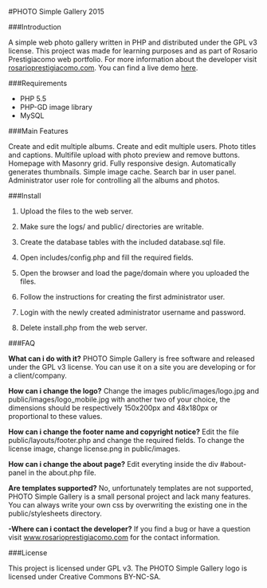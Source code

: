 #PHOTO Simple Gallery 2015

###Introduction

A simple web photo gallery written in PHP and distributed under the GPL v3 license.
This project was made for learning purposes and as part of Rosario Prestigiacomo web portfolio.
For more information about the developer visit [rosarioprestigiacomo.com](http://rosarioprestigiacomo.com).
You can find a live demo [here](http://rosarioprestigiacomo.com/portfolio/photogallery/).

###Requirements

* PHP 5.5
* PHP-GD image library
* MySQL 

###Main Features

Create and edit multiple albums.
Create and edit multiple users.
Photo titles and captions.
Multifile upload with photo preview and remove buttons.
Homepage with Masonry grid.
Fully responsive design.
Automatically generates thumbnails.
Simple image cache.
Search bar in user panel.
Administrator user role for controlling all the albums and photos.

###Install

1. Upload the files to the web server.

2. Make sure the logs/ and public/ directories are writable.

3. Create the database tables with the included database.sql file.

4. Open includes/config.php and fill the required fields.

5. Open the browser and load the page/domain where you uploaded the files.

6. Follow the instructions for creating the first administrator user.

7. Login with the newly created administrator username and password.

8. Delete install.php from the web server.

###FAQ

**What can i do with it?**
PHOTO Simple Gallery is free software and released under the GPL v3 license.
You can use it on a site you are developing or for a client/company.

**How can i change the logo?**
Change the images public/images/logo.jpg and public/images/logo_mobile.jpg with another two of your choice, 
the dimensions should be respectively 150x200px and 48x180px or proportional to these values.

**How can i change the footer name and copyright notice?**
Edit the file public/layouts/footer.php and change the required fields. 
To change the license image, change license.png in public/images.

**How can i change the about page?**
Edit everyting inside the div #about-panel in the about.php file.

**Are templates supported?**
No, unfortunately templates are not supported, PHOTO Simple Gallery is a small personal project and lack many features.
You can always write your own css by overwriting the existing one in the public/stylesheets directory.

**-Where can i contact the developer?**
If you find a bug or have a question visit www.rosarioprestigiacomo.com for the contact information. 


###License

This project is licensed under GPL v3.
The PHOTO Simple Gallery logo is licensed under Creative Commons BY-NC-SA.
